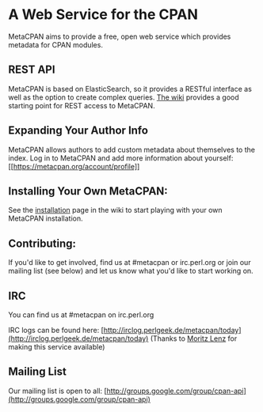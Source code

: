A Web Service for the CPAN
==========================

MetaCPAN aims to provide a free, open web service which provides metadata for
CPAN modules.

REST API
--------

MetaCPAN is based on ElasticSearch, so it provides a RESTful interface as well
as the option to create complex queries. [The
wiki](https://github.com/CPAN-API/cpan-api/wiki/Beta-API-docs) provides a good
starting point for REST access to MetaCPAN.

Expanding Your Author Info
--------------------------

MetaCPAN allows authors to add custom metadata about themselves to the index.
Log in to MetaCPAN and add more information about yourself:
[[https://metacpan.org/account/profile]]

Installing Your Own MetaCPAN:
---------------------------------------

See the [installation](https://github.com/CPAN-API/cpan-api/wiki/Installation)
page in the wiki to start playing with your own MetaCPAN installation.

Contributing:
-------------

If you'd like to get involved, find us at #metacpan or irc.perl.org or join
our mailing list (see below) and let us know what you'd like to start working
on.

IRC
---

You can find us at #metacpan on irc.perl.org

IRC logs can be found here:
[http://irclog.perlgeek.de/metacpan/today](http://irclog.perlgeek.de/metacpan/today)
(Thanks to [Moritz Lenz](http://moritz.faui2k3.org/) for making this service
available)

Mailing List
------------

Our mailing list is open to all:
[http://groups.google.com/group/cpan-api](http://groups.google.com/group/cpan-api) 
